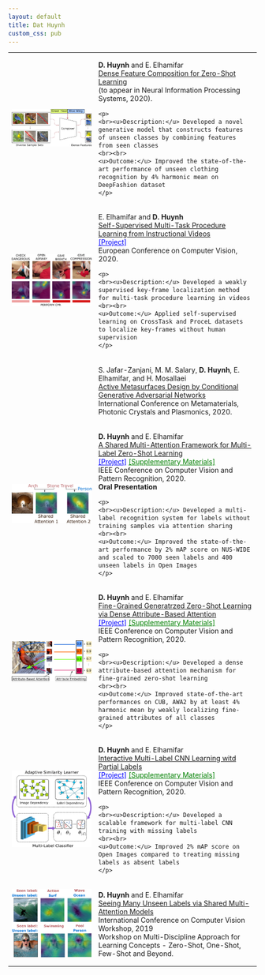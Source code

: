 ```yaml
---
layout: default
title: Dat Huynh
custom_css: pub
---
```


<table>

<tr>
<td>
<img src="figures/dense_feature_composition.png" class="center">
</td>
<td>
	<p>
		<b>D. Huynh</b> and E. Elhamifar<br>
		<a href="">Dense Feature Composition for Zero-Shot Learning</a><br>
		(to appear in Neural Information Processing Systems, 2020).<br>
	</p>
	
	<p>
	<br><u>Description:</u> Developed a novel generative model that constructs features of unseen classes by combining features from seen classes 
	<br><br> 
	<u>Outcome:</u> Improved the state-of-the-art performance of unseen clothing recognition by 4% harmonic mean on DeepFashion dataset 
	</p>
</td>
</tr>

<tr conference="ECCV20">
<td>
<img src="figures/self_sup.png" class="center">
</td>

<td>
	<p>
		E. Elhamifar and <b>D. Huynh</b><br>
		<a href="pubs/eccv20_seflsup_final.pdf">Self-Supervised Multi-Task Procedure Learning from Instructional Videos</a><br>
		<a href="https://gitdub.com/hbdat/eccv20_Multi_Task_Procedure_Learning" style="color:blue;">[Project]</a><br>
		European Conference on Computer Vision, 2020.<br>
	</p>
	
	<p>
	<br><u>Description:</u> Developed a weakly supervised key-frame localization method for multi-task procedure learning in videos 
	<br><br> 
	<u>Outcome:</u> Applied self-supervised learning on CrossTask and ProceL datasets to localize key-frames without human supervision 
	</p>
</td>
</tr>

<tr conference="META20">
<td>
<img src="">
</td>
<td>
	<p>
		S. Jafar-Zanjani, M. M. Salary, <b>D. Huynh</b>, E. Elhamifar, and H. Mosallaei<br>
		<a href="">Active Metasurfaces Design by Conditional Generative Adversarial Networks</a><br>
		International Conference on Metamaterials, Photonic Crystals and Plasmonics, 2020.<br>
	</p>
</td>
</tr>

<tr conference="CVPR20">
<td>
<img src="figures/shared_attention.png" class="center">
</td>
<td>
	<p>
		<b>D. Huynh</b> and E. Elhamifar<br>
		<a href="pubs/cvpr20_attentionZSL_final.pdf">A Shared Multi-Attention Framework for Multi-Label Zero-Shot Learning</a><br>
		<a href="https://gitdub.com/hbdat/cvpr20_LESA" style="color:blue;">[Project]</a>
		<a href="pubs/suppmat_attentionZSL_final.pdf" style="color:green;">[Supplementary Materials]</a><br>
		IEEE Conference on Computer Vision and Pattern Recognition, 2020.<br>
		<b>Oral Presentation</b><br>
	</p>
	
	<p>
	<br><u>Description:</u> Developed a multi-label recognition system for labels without training samples via attention sharing 
	<br><br> 
	<u>Outcome:</u> Improved the state-of-the-art performance by 2% mAP score on NUS-WIDE and scaled to 7000 seen labels and 400 unseen labels in Open Images 
	</p>
</td>
</tr>

<tr conference="CVPR20">
<td>
<img src="figures/fine_grained.png" class="center">
</td>
<td>
	<p>
		<b>D. Huynh</b> and E. Elhamifar<br>
		<a href="pubs/cvpr20_finegrainedZSL_final.pdf">Fine-Grained Generatrzed Zero-Shot Learning via Dense Attribute-Based Attention</a><br>
		<a href="https://gitdub.com/hbdat/cvpr20_DAZLE" style="color:blue;">[Project]</a>
		<a href="pubs/suppmat_finegrainedZSL_final.pdf" style="color:green;">[Supplementary Materials]</a><br>
		IEEE Conference on Computer Vision and Pattern Recognition, 2020.<br>
	</p>
	
	<p>
	<br><u>Description:</u> Developed a dense attribute-based attention mechanism for fine-grained zero-shot learning  
	<br><br> 
	<u>Outcome:</u> Improved state-of-the-art performances on CUB, AWA2 by at least 4% harmonic mean by weakly localizing fine-grained attributes of all classes   
	</p>
</td>
</tr>

<tr conference="CVPR20">
<td>
<img src="figures/interactive_learning.png" class="center">
</td>
<td>
	<p>
		<b>D. Huynh</b> and E. Elhamifar<br>
		<a href="pubs/cvpr20_ssmll_final.pdf">Interactive Multi-Label CNN Learning witd Partial Labels</a><br>
		<a href="https://gitdub.com/hbdat/cvpr20_IMCL" style="color:blue;">[Project]</a>
		<a href="pubs/suppmat_ssmll_final.pdf" style="color:green;">[Supplementary Materials]</a><br>
		IEEE Conference on Computer Vision and Pattern Recognition, 2020.<br>
	</p>
	
	<p>
	<br><u>Description:</u> Developed a scalable framework for multi-label CNN training with missing labels 
	<br><br> 
	<u>Outcome:</u> Improved 2% mAP score on Open Images compared to treating missing labels as absent labels 
	</p>
</td>
</tr>

<tr conference="ICCVW19">
<td>
<img src="figures/shared_attention_workshop.png" class="center" >
</td>
<td>
	<p>
		<b>D. Huynh</b> and E. Elhamifar<br>
		<a href="pubs/iccvw19_attentionZSL.pdf">Seeing Many Unseen Labels via Shared Multi-Attention Models</a><br>
		International Conference on Computer Vision Workshop, 2019<br>
		Workshop on Multi-Discipline Approach for Learning Concepts - Zero-Shot, One-Shot, Few-Shot and Beyond. 
	</p>
</td>
</tr>
</table>
